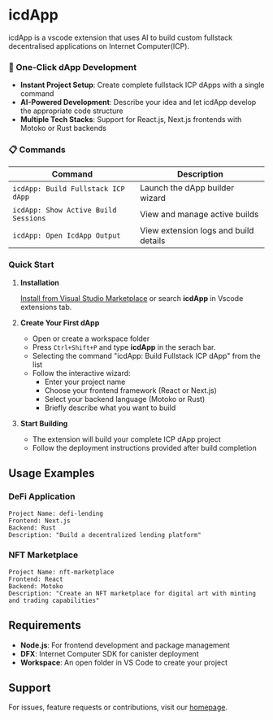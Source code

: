# icdApp
icdApp is a vscode extension that uses AI to build custom fullstack decentralised applications on Internet Computer(ICP).

### 🚀 One-Click dApp Development
- **Instant Project Setup**: Create complete fullstack ICP dApps with a single command
- **AI-Powered Development**: Describe your idea and let icdApp develop the appropriate code structure
- **Multiple Tech Stacks**: Support for React.js, Next.js frontends with Motoko or Rust backends

### 📋 Commands

| Command | Description |
|---------|-------------|
| `icdApp: Build Fullstack ICP dApp` | Launch the dApp builder wizard |
| `icdApp: Show Active Build Sessions` | View and manage active builds |
| `icdApp: Open IcdApp Output` | View extension logs and build details |

### Quick Start
1. **Installation**

    [Install from Visual Studio Marketplace](https://marketplace.visualstudio.com/items?itemName=raseai.icdapp) or search **icdApp** in Vscode extensions tab.

2. **Create Your First dApp**
   - Open or create a workspace folder
   - Press `Ctrl+Shift+P` and type **icdApp** in the serach bar.
   - Selecting the command "icdApp: Build Fullstack ICP dApp" from the list
   - Follow the interactive wizard:
     - Enter your project name
     - Choose your frontend framework (React or Next.js)
     - Select your backend language (Motoko or Rust)
     - Briefly describe what you want to build

3. **Start Building**
   - The extension will build your complete ICP dApp project
   - Follow the deployment instructions provided after build completion


## Usage Examples

### DeFi Application
```
Project Name: defi-lending
Frontend: Next.js
Backend: Rust
Description: "Build a decentralized lending platform"
```

### NFT Marketplace
```
Project Name: nft-marketplace
Frontend: React
Backend: Motoko
Description: "Create an NFT marketplace for digital art with minting and trading capabilities"
```

## Requirements

- **Node.js**: For frontend development and package management
- **DFX**: Internet Computer SDK for canister deployment
- **Workspace**: An open folder in VS Code to create your project

## Support

For issues, feature requests or contributions, visit our [homepage](https://g53tt-xyaaa-aaaam-aenbq-cai.icp0.io/#).